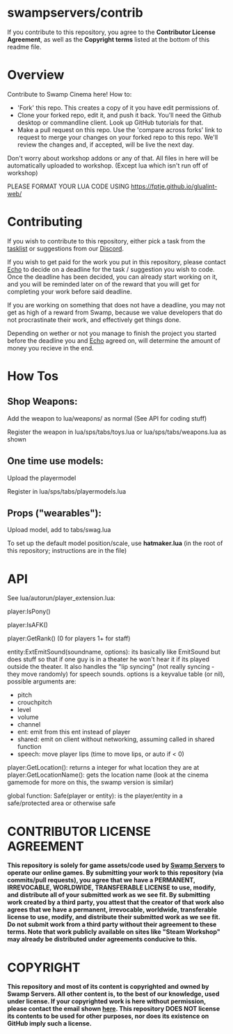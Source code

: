 # swampservers/contrib

If you contribute to this repository, you agree to the **Contributor License Agreement**, as well as the **Copyright terms** listed at the bottom of this readme file.

# Overview

Contribute to Swamp Cinema here! How to:

- 'Fork' this repo. This creates a copy of it you have edit permissions of.
- Clone your forked repo, edit it, and push it back. You'll need the Github desktop or commandline client. Look up GitHub tutorials for that.
- Make a pull request on this repo. Use the 'compare across forks' link to request to merge your changes on your forked repo to this repo. We'll review the changes and, if accepted, will be live the next day.

Don't worry about workshop addons or any of that. All files in here will be automatically uploaded to workshop. (Except lua which isn't run off of workshop)

PLEASE FORMAT YOUR LUA CODE USING https://fptje.github.io/glualint-web/

# Contributing

If you wish to contribute to this repository, either pick a task from the [tasklist](https://github.com/swampservers/contrib/issues/231) or suggestions from our [Discord](https://swampservers.net/discord).

If you wish to get paid for the work you put in this repository, please contact [Echo](https://discord.com/users/425341154452701185) to decide on a deadline for the task / suggestion you wish to code. Once the deadline has been decided, you can already start working on it, and you will be reminded later on of the reward that you will get for completing your work before said deadline.  

If you are working on something that does not have a deadline, you may not get as high of a reward from Swamp, because we value developers that do not procrastinate their work, and effectively get things done. 

Depending on wether or not you manage to finish the project you started before the deadline you and [Echo](https://discord.com/users/425341154452701185) agreed on, will determine the amount of money you recieve in the end.

# How Tos

## Shop Weapons:

Add the weapon to lua/weapons/ as normal (See API for coding stuff)

Register the weapon in lua/sps/tabs/toys.lua or lua/sps/tabs/weapons.lua as shown

## One time use models:

Upload the playermodel

Register in lua/sps/tabs/playermodels.lua

## Props ("wearables"):

Upload model, add to tabs/swag.lua

To set up the default model position/scale, use **hatmaker.lua** (in the root of this repository; instructions are in the file)

# API

See lua/autorun/player_extension.lua:

player:IsPony()

player:IsAFK()

player:GetRank() (0 for players 1+ for staff)

entity:ExtEmitSound(soundname, options): its basically like EmitSound but does stuff so that if one guy is in a theater he won't hear it if its played outside the theater. It also handles the "lip syncing" (not really syncing - they move randomly) for speech sounds. options is a keyvalue table (or nil), possible arguments are:
- pitch
- crouchpitch
- level
- volume
- channel
- ent: emit from this ent instead of player
- shared: emit on client without networking, assuming called in shared function
- speech: move player lips (time to move lips, or auto if < 0)

player:GetLocation(): returns a integer for what location they are at
player:GetLocationName(): gets the location name (look at the cinema gamemode for more on this, the swamp version is similar)

global function: Safe(player or entity): is the player/entity in a safe/protected area or otherwise safe

# CONTRIBUTOR LICENSE AGREEMENT

**This repository is solely for game assets/code used by [Swamp Servers](https://swampservers.net/) to operate our online games. By submitting your work to this repository (via commits/pull requests), you agree that we have a PERMANENT, IRREVOCABLE, WORLDWIDE, TRANSFERABLE LICENSE to use, modify, and distribute all of your submitted work as we see fit. By submitting work created by a third party, you attest that the creator of that work also agrees that we have a permanent, irrevocable, worldwide, transferable license to use, modify, and distribute their submitted work as we see fit. Do not submit work from a third party without their agreement to these terms. Note that work publicly available on sites like "Steam Workshop" may already be distributed under agreements conducive to this.**

# COPYRIGHT

**This repository and most of its content is copyrighted and owned by Swamp Servers. All other content is, to the best of our knowledge, used under license. If your copyrighted work is here without permission, please contact the email shown [here](https://swampservers.net/contact). This repository DOES NOT license its contents to be used for other purposes, nor does its existence on GitHub imply such a license.**
